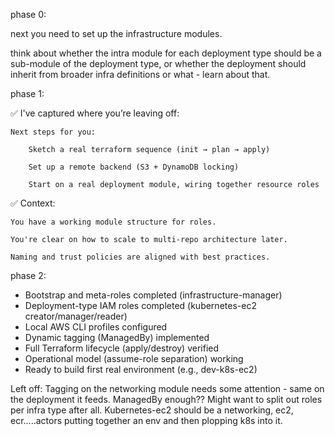 phase 0:

next you need to set up the infrastructure modules.

think about whether the intra module for each deployment type should be a sub-module of the deployment type, or whether the deployment should inherit 
from broader infra definitions or what - learn about that.

phase 1:

✅ I've captured where you’re leaving off:

    Next steps for you:

        Sketch a real terraform sequence (init → plan → apply)

        Set up a remote backend (S3 + DynamoDB locking)

        Start on a real deployment module, wiring together resource roles

✅ Context:

    You have a working module structure for roles.

    You're clear on how to scale to multi-repo architecture later.

    Naming and trust policies are aligned with best practices.

phase 2:

- Bootstrap and meta-roles completed (infrastructure-manager)
- Deployment-type IAM roles completed (kubernetes-ec2 creator/manager/reader)
- Local AWS CLI profiles configured
- Dynamic tagging (ManagedBy) implemented
- Full Terraform lifecycle (apply/destroy) verified
- Operational model (assume-role separation) working
- Ready to build first real environment (e.g., dev-k8s-ec2)


Left off:
Tagging on the networking module needs some attention - same on the deployment it feeds. ManagedBy enough??
Might want to split out roles per infra type after all. Kubernetes-ec2 should be a networking, ec2, ecr.....actors putting together an env and then plopping k8s into it.